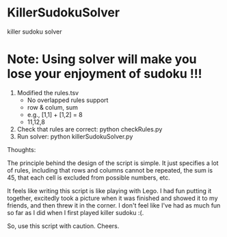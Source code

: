 # KillerSudokuSolver
killer sudoku solver

# Note: Using solver will make you lose your enjoyment of sudoku !!!

1. Modified the rules.tsv
    * No overlapped rules support
    * row & colum, sum
    * e.g., [1,1] + [1,2] = 8 
    * 11,12,8
2. Check that rules are correct: python checkRules.py
3. Run solver: python killerSudokuSolver.py

Thoughts:

The principle behind the design of the script is simple. It just specifies a lot of rules, including that rows and columns cannot be repeated, the sum is 45, that each cell is excluded from possible numbers, etc.

It feels like writing this script is like playing with Lego. I had fun putting it together, excitedly took a picture  when it was finished and showed it to my friends, and then threw it in the corner. I don't feel like I've had as much fun so far as I did when I first played killer sudoku :(.

So, use this script with caution. Cheers.
